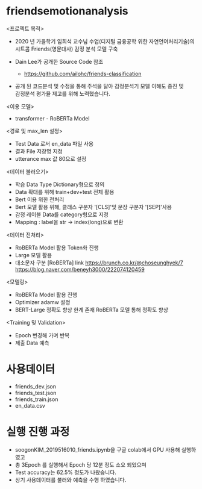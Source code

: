 # friendsemotionanalysis


<프로젝트 목적>
 - 2020 년 가을학기 임희석 교수님 수업(디지털 금융공학 위한 자연언어처리기술)의
   시트콤 Friends(영문대사) 감정 분석 모델 구축

- Dain Lee가 공개한 Source Code 참조
  - https://github.com/ailohc/friends-classification

- 공개 된 코드분석 및 수정을 통해 주석을 달아 감정분석기 모델 이해도 증진 및 <br>
  감정분석 평가율 제고를 위해 노력했습니다.
  
 <이용 모델>
 - transformer - RoBERTa Model
 
 <경로 및 max_len 설정>
 - Test Data 로서 en_data 파일 사용
 - 결과 File 저장명 지정
 - utterance max 값 80으로 설정

<데이터 불러오기>
 - 학습 Data Type Dictionary형으로 정의
 - Data 확대를 위해 train+dev+test 전체 활용
 - Bert 이용 위한 전처리
 - Bert 모델 활용 위해, 클래스 구분자 '[CLS]'및 문장 구분자 '[SEP]'사용
 - 감정 레이블 Data를 category형으로 지정
 - Mapping : label을 str -> index(long)으로 변환

<데이터 전처리>
 - RoBERTa Model 활용 Token화 진행
 - Large 모델 활용
 - 대소문자 구분
  [RoBERTa] link
  https://brunch.co.kr/@choseunghyek/7
  https://blog.naver.com/beneyh3000/222074120459

<모델링>
 - RoBERTa Model 활용 진행
 - Optimizer adamw 설정
 - BERT-Large 정확도 향상 한계 존재 RoBERTa 모델 통해 정확도 향상

<Training 및 Validation>
 - Epoch 변경해 가며 반복
 - 제출 Data 예측
 
 # 사용데이터
   - friends_dev.json
   - friends_test.json
   - friends_train.json
   - en_data.csv
  # 실행 진행 과정
   - soogonKIM_2019516010_friends.ipynb을 구글 colab에서 GPU 사용해 실행하였고
   - 총 3Epoch 를 실행해서 Epoch 당 12분 정도 소요 되었으며
   - Test accuracy는 62.5% 정도가 나왔습니다.
   - 상기 사용데이터를 불러와 예측을 수행 하였습니다.
 
